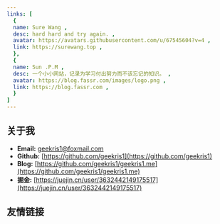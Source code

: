 ```yaml
---
links: [
  {
  name: Sure Wang ,
  desc: hard hard and try again. ,
  avatar: https://avatars.githubusercontent.com/u/67545604?v=4 ,
  link: https://surewang.top ,
  },
  {
  name: Sun .P.M ,
  desc: 一个小小网站，记录为学习付出努力而不该忘记的知识。 ,
  avatar: https://blog.fassr.com/images/logo.png ,
  link: https://blog.fassr.com ,
  }
]
---
```

  <!-- {
  name: geekris1 ,
  desc: 正在写bug中... ,
  avatar: http://geekris1.oss-cn-beijing.aliyuncs.com/avatar/geekris1.jpg ,
  link: https://www.thez.cc/ ,
  } -->
 
 ## 关于我
- **Email:**  geekris1@foxmail.com</br> 
- **Github:** [https://github.com/geekris1](https://github.com/geekris1)
- **Blog:** [https://github.com/geekris1/geekris1.me](https://github.com/geekris1/geekris1.me)
- **掘金:** [https://juejin.cn/user/3632442149175517](https://juejin.cn/user/3632442149175517)

## 友情链接

<Link />



 
